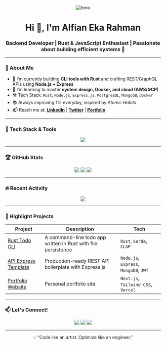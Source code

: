 <!-- Banner -->
<p align="center">
  <img src="https://readme-hero.vercel.app/api?name=Alfian+Eka+Rahman&subtitle=Backend+Developer+%7C+Rust+%7C+JavaScript&font=Inter&theme=dark" alt="hero" />
</p>

<!-- Intro -->
<h1 align="center">Hi 👋, I'm Alfian Eka Rahman</h1>
<h3 align="center">Backend Developer | Rust & JavaScript Enthusiast | Passionate about building efficient systems 🚀</h3>

---

### 🧠 About Me

- 🔭 I’m currently building **CLI tools with Rust** and crafting REST/GraphQL APIs using **Node.js + Express**
- 🌱 I’m learning to master **system design, Docker, and cloud (AWS/GCP)**
- 🛠️ Tech Stack: `Rust`, `Node.js`, `Express.js`, `PostgreSQL`, `MongoDB`, `Docker`
- 📚 Always improving 1% everyday, inspired by *Atomic Habits*
- 📬 Reach me at: **[LinkedIn](https://linkedin.com/in/yourname)** | **[Twitter](https://twitter.com/yourhandle)** | **[Portfolio](https://yourportfolio.com)**

---

### 🚀 Tech Stack & Tools

<p align="center">
  <img src="https://skillicons.dev/icons?i=rust,nodejs,js,ts,express,postgres,mongodb,docker,git,github,vscode,linux" />
</p>

---

### 🏆 GitHub Stats

<p align="center">
  <img src="https://github-readme-streak-stats.herokuapp.com/?user=alfianekarahman&theme=tokyonight" />
  <img src="https://github-readme-stats.vercel.app/api?username=alfianekarahman&show_icons=true&theme=tokyonight&hide=stars" />
  <img src="https://github-readme-stats.vercel.app/api/top-langs/?username=alfianekarahman&layout=compact&theme=tokyonight" />
</p>

---

### 🔥 Recent Activity

<!-- GitHub activity graph -->
<p align="center">
  <img src="https://github-readme-activity-graph.cyclic.app/graph?username=alfianekarahman&theme=react-dark&area=true" />
</p>

---

### 📌 Highlight Projects

| Project | Description | Tech |
|--------|-------------|------|
| [Rust Todo CLI](https://github.com/alfianekarahman/rust-todo-cli) | A command-line todo app written in Rust with file persistence | `Rust`, `Serde`, `CLAP` |
| [API Express Template](https://github.com/alfianekarahman/api-express-template) | Production-ready REST API boilerplate with Express.js | `Node.js`, `Express`, `MongoDB`, `JWT` |
| [Portfolio Website](https://yourportfolio.com) | Personal portfolio site | `Next.js`, `Tailwind CSS`, `Vercel` |

---

### 📫 Let's Connect!

<p align="center">
  <a href="https://linkedin.com/in/yourname"><img src="https://img.shields.io/badge/LinkedIn-%230077B5.svg?style=for-the-badge&logo=linkedin&logoColor=white" /></a>
  <a href="https://twitter.com/yourhandle"><img src="https://img.shields.io/badge/Twitter-%231DA1F2.svg?style=for-the-badge&logo=twitter&logoColor=white" /></a>
  <a href="mailto:you@example.com"><img src="https://img.shields.io/badge/Gmail-D14836?style=for-the-badge&logo=gmail&logoColor=white" /></a>
</p>

---
<p align="center">💡 “Code like an artist. Optimize like an engineer.”</p>
